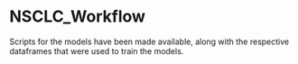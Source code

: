 # NSCLC_Workflow

Scripts for the models have been made available, along with the respective dataframes that were used to train the models. 
